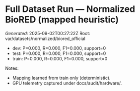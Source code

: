 # Full Dataset Run — Normalized BioRED (mapped heuristic)
_Generated:_ 2025-09-02T00:27:22Z
Root: var/datasets/normalized/biored_official

- dev: P=0.000, R=0.000, F1=0.000, support=0
- test: P=0.000, R=0.000, F1=0.000, support=0
- train: P=0.000, R=0.000, F1=0.000, support=0

Notes:
- Mapping learned from train only (deterministic).
- GPU telemetry captured under docs/audit/hardware/.
